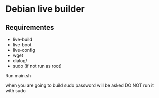 # Debian live builder

## Requirementes
- live-build
- live-boot
- live-config
- wget
- dialog/
- sudo (if not run as root)

Run main.sh

when you are going to build sudo password will be asked
DO NOT run it with sudo
